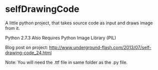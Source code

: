 selfDrawingCode
===============

A little python project, that takes source code as input and draws image from it.

Python 2.7.3
Also Requires Python Image Library (PIL)

Blog post on project: http://www.underground-flash.com/2013/07/self-drawing-code_24.html

Note:  You will need the .ttf file in same folder as the .py file.



